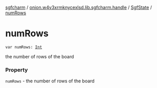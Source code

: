 [sgfcharm](../../index.md) / [onion.w4v3xrmknycexlsd.lib.sgfcharm.handle](../index.md) / [SgfState](index.md) / [numRows](./num-rows.md)

# numRows

`var numRows: `[`Int`](https://kotlinlang.org/api/latest/jvm/stdlib/kotlin/-int/index.html)

the number of rows of the board

### Property

`numRows` - the number of rows of the board